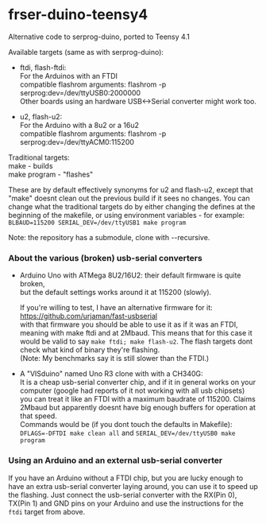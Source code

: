 frser-duino-teensy4
===========

Alternative code to serprog-duino, ported to Teensy 4.1

Available targets (same as with serprog-duino):

* ftdi, flash-ftdi:  
	For the Arduinos with an FTDI  
	compatible flashrom arguments: flashrom -p serprog:dev=/dev/ttyUSB0:2000000  
	Other boards using an hardware USB<->Serial converter might work too.

* u2, flash-u2:  
	For the Arduino with a 8u2 or a 16u2  
	compatible flashrom arguments: flashrom -p serprog:dev=/dev/ttyACM0:115200  

Traditional targets:  
make - builds  
make program - "flashes"  

These are by default effectively synonyms for u2 and flash-u2,
except that "make" doesnt clean out the previous build if it sees no changes.
You can change what the traditional targets do by either changing the defines
at the beginning of the makefile, or using environment variables - for example:  
`BLBAUD=115200 SERIAL_DEV=/dev/ttyUSB1 make program`


Note: the repository has a submodule, clone with --recursive.


### About the various (broken) usb-serial converters

- Arduino Uno with ATMega 8U2/16U2: their default firmware is quite broken,  
	but the default settings works around it at 115200 (slowly).

	If you're willing to test, I have an alternative firmware for it:  
	https://github.com/urjaman/fast-usbserial  
	with that firmware you should be able to use it as if it was an FTDI,
	meaning with make ftdi and at 2Mbaud. This means that for this case
	it would be valid to say `make ftdi; make flash-u2`. The flash targets
	dont check what kind of binary they're flashing.  
	(Note: My benchmarks say it is still slower than the FTDI.)


- A "VISduino" named Uno R3 clone with with a CH340G:  
	It is a cheap usb-serial converter chip, and if it
	in general works on your computer (google had reports of it not
	working with all usb chipsets) you can treat it like an FTDI
	with a maximum baudrate of 115200. Claims 2Mbaud but apparently
	doesnt have big enough buffers for operation at that speed.  
	Commands would be (if you dont touch the defaults in Makefile):  
	`DFLAGS=-DFTDI make clean all` and `SERIAL_DEV=/dev/ttyUSB0 make program`

### Using an Arduino and an external usb-serial converter

If you have an Arduino without a FTDI chip, but you are lucky enough to have an
extra usb-serial converter laying around, you can use it to speed up the flashing.
Just connect the usb-serial converter with the RX(Pin 0), TX(Pin 1) and GND pins
on your Arduino and use the instructions for the `ftdi` target from above.
